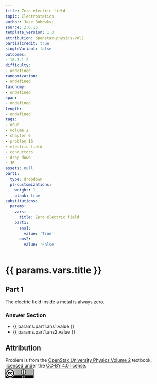 ```yaml
---
title: Zero electric field
topic: Electrostatics
author: Jake Bobowksi
source: 2.6.16
template_version: 1.3
attribution: openstax-physics-vol2
partialCredit: true
singleVariant: false
outcomes:
- 18.3.1.2
difficulty:
- undefined
randomization:
- undefined
taxonomy:
- undefined
span:
- undefined
length:
- undefined
tags:
- OSUP
- volume 2
- chapter 6
- problem 16
- electric field
- conductors
- drop down
- JB
assets: null
part1:
  type: dropdown
  pl-customizations:
    weight: 1
    blank: true
substitutions:
  params:
    vars:
      title: Zero electric field
    part1:
      ans1:
        value: 'True'
      ans2:
        value: 'False'
---
```

# {{ params.vars.title }}

## Part 1

The electric field inside a metal is always zero.

### Answer Section

- {{ params.part1.ans1.value }}
- {{ params.part1.ans2.value }}

## Attribution

Problem is from the [OpenStax University Physics Volume 2](https://openstax.org/details/books/university-physics-volume-2) textbook, licensed under the [CC-BY 4.0 license](https://creativecommons.org/licenses/by/4.0/).<br>![Image representing the Creative Commons 4.0 BY license.](https://raw.githubusercontent.com/firasm/bits/master/by.png)